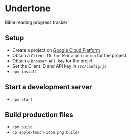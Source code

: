 Undertone
=========

Bible reading progress tracker

Setup
-----

 * Create a project on [Google Cloud Platform](https://console.cloud.google.com)
 * Obtain a `Client ID for Web application` for the project
 * Obtain a `Browser API key` for the projet
 * Set the Client ID and API key in `src/config.js`
 * `npm install`

Start a development server
--------------------------

 * `npm start`

Build production files
----------------------

 * `npm build`
 * `cp apple-touch-icon.png build/`
